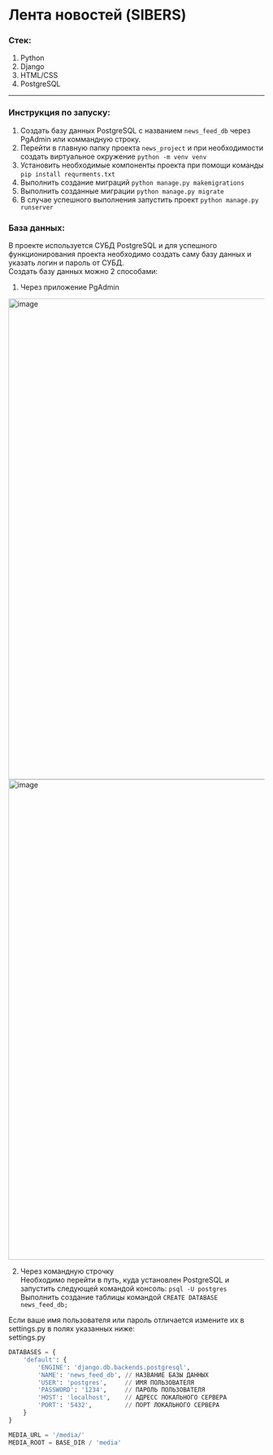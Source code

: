 <h1>Лента новостей (SIBERS)</h1>

<h3>Стек:</h3>

1. Python
2. Django
3. HTML/CSS
4. PostgreSQL

-----

<h3>Инструкция по запуску: </h3>

1. Создать базу данных PostgreSQL с названием ``` news_feed_db ``` через PgAdmin или коммандную строку.
2. Перейти в главную папку проекта ``` news_project ``` и при необходимости создать виртуальное окружение ``` python -m venv venv ```
3. Установить необходимые компоненты проекта при помощи команды ``` pip install requrments.txt ```
4. Выполнить создание миграций ``` python manage.py makemigrations ```
5. Выполнить созданные миграции ``` python manage.py migrate ```
6. В случае успешного выполнения запустить проект ``` python manage.py runserver ```

<h3>База данных: </h3>

В проекте используется СУБД PostgreSQL и для успешного функционирования проекта необходимо создать саму базу данных и указать логин и пароль от СУБД. <br>
Создать базу данных можно 2 способами: 

1. Через приложение PgAdmin
<img align = "center" width="1458" height="946" alt="image" src="https://github.com/user-attachments/assets/1b8645b1-81aa-47b6-a14a-1e0077d2adab" />
<img align = "center" width="1458" height="945" alt="image" src="https://github.com/user-attachments/assets/beb1bfe6-92ba-43c2-b59d-abd40fdaa758" />

<br>

2. Через командную строчку <br>
Необходимо перейти в путь, куда установлен PostgreSQL и запустить следующей командой консоль: ```psql -U postgres``` <br>
Выполнить создание таблицы командой ``` CREATE DATABASE news_feed_db; ``` <br>


Если ваше имя пользователя или пароль отличается измените их в settings.py в полях указанных ниже: <br>
settings.py
```python 
DATABASES = {
    'default': {
        'ENGINE': 'django.db.backends.postgresql',
        'NAME': 'news_feed_db', // НАЗВАНИЕ БАЗЫ ДАННЫХ
        'USER': 'postgres',     // ИМЯ ПОЛЬЗОВАТЕЛЯ
        'PASSWORD': '1234',     // ПАРОЛЬ ПОЛЬЗОВАТЕЛЯ
        'HOST': 'localhost',    // АДРЕСС ЛОКАЛЬНОГО СЕРВЕРА
        'PORT': '5432',         // ПОРТ ЛОКАЛЬНОГО СЕРВЕРА
    }
}

MEDIA_URL = '/media/'
MEDIA_ROOT = BASE_DIR / 'media'

```
